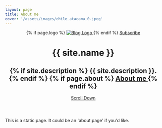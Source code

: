 ```yaml
---
layout: page
title: About me 
cover: '/assets/images/chile_atacama_0.jpeg'
---
```


<header class="main-header {% if page.cover %}" style="background-image: url({{ page.cover }}) {%else%}no-cover{% endif %}">
    <nav class="main-nav overlay clearfix">
            {% if page.logo %}
                <a class="blog-logo" href="{{ site.baseurl }}">
                    <img src="{{ page.logo }}" alt="Blog Logo" />
                </a>
            {% endif %}
        <a class="subscribe-button icon-feed" href="{{ site.baseurl }}feed.xml">Subscribe</a>
    </nav>
    <div class="vertical">
        <div class="main-header-content inner">
            <h1 class="page-title">{{ site.name }}</h1>
            <h2 class="page-description">
                {% if site.description %} {{ site.description }}. {% endif %}
                {% if page.about %} <a href='{{ site.baseurl }}{{ page.about }}'> About me </a> {% endif %}
            </h2>
        </div>
    </div>
    <a class="scroll-down icon-arrow-left" href="#content" data-offset="-45"><span class="hidden">Scroll Down</span></a>
</header>

This is a static page. It could be an 'about page' if you'd like.
